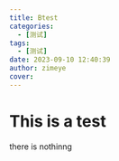 ```yaml
---
title: Btest
categories:
  - [测试]
tags:
  - [测试]
date: 2023-09-10 12:40:39
author: zimeye
cover:
---
```



# This is a test

there is nothinng
